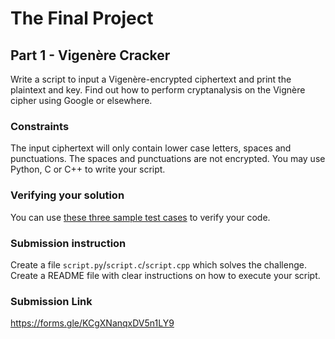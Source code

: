 # The Final Project

## Part 1 - Vigenère Cracker

Write a script to input a Vigenère-encrypted ciphertext and print the plaintext and key. Find out how to perform cryptanalysis on the Vignère cipher using Google or elsewhere.

### Constraints
The input ciphertext will only contain lower case letters, spaces and punctuations. The spaces and punctuations are not encrypted. You may use Python, C or C++ to write your script.

### Verifying your solution
You can use [these three sample test cases](./samples.txt) to verify your code. 

### Submission instruction
Create a file `script.py`/`script.c`/`script.cpp` which solves the challenge. Create a README file with clear instructions on how to execute your script.

### Submission Link
https://forms.gle/KCgXNanqxDV5n1LY9
